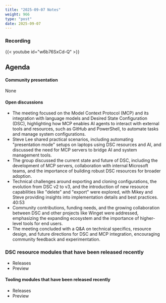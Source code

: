 ```yaml
---
title: "2025-09-07 Notes"
weight: 966
type: "post"
date: 2025-09-07
---
```


### Recording

{{< youtube id="w6b76SxCd-Q" >}}

## Agenda

#### Community presentation

None

#### Open discussions

- The meeting focused on the Model Context Protocol (MCP) and its integration with language models and Desired State Configuration (DSC), highlighting how MCP enables AI agents to interact with external tools and resources, such as GitHub and PowerShell, to automate tasks and manage system configurations.
- Steve Lee shared practical scenarios, including automating "presentation mode" setups on laptops using DSC resources and AI, and discussed the need for MCP servers to bridge AI and system management tools.
- The group discussed the current state and future of DSC, including the development of MCP servers, collaboration with internal Microsoft teams, and the importance of building robust DSC resources for broader adoption.
- Technical challenges around exporting and cloning configurations, the evolution from DSC v2 to v3, and the introduction of new resource capabilities like "delete" and "export" were explored, with Mikey and Steve providing insights into implementation details and best practices. 40:53
- Community contributions, funding needs, and the growing collaboration between DSC and other projects like Winget were addressed, emphasizing the expanding ecosystem and the importance of higher-level tools for end users.
- The meeting concluded with a Q&A on technical specifics, resource design, and future directions for DSC and MCP integration, encouraging community feedback and experimentation.

### DSC resource modules that have been released recently

- Releases
- Preview

#### Tooling modules that have been released recently

- Releases
- Preview
